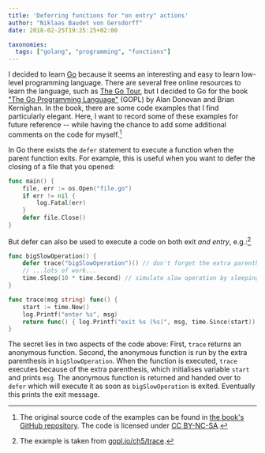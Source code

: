 ```yaml
---
title: 'Deferring functions for "on entry" actions'
author: "Niklaas Baudet von Gersdorff"
date: 2018-02-25T19:25:25+02:00

taxonomies:
  tags: ["golang", "programming", "functions"]
---
```


I decided to learn [Go](https://golang.org) because it seems an interesting and
easy to learn low-level programming language. There are several free online
resources to learn the language, such as [The Go Tour](https://tour.golang.org),
but I decided to Go for the book ["The Go Programming
Language"](http://www.gopl.io) (GOPL) by Alan Donovan and Brian Kernighan. In
the book, there are some code examples that I find particularly elegant. Here, I
want to record some of these examples for future reference -- while having the
chance to add some additional comments on the code for myself.[^gopl-github]

<!-- more -->

In Go there exists the `defer` statement to execute a function when the parent
function exits. For example, this is useful when you want to defer the closing
of a file that you opened:

```Go
func main() {
    file, err := os.Open("file.go")
    if err != nil {
        log.Fatal(err)
    }
    defer file.Close()
}
```

But defer can also be used to execute a code on both exit _and entry_,
e.g.:[^gopl-example]

```Go
func bigSlowOperation() {
	defer trace("bigSlowOperation")() // don't forget the extra parentheses
	// ...lots of work...
	time.Sleep(10 * time.Second) // simulate slow operation by sleeping
}

func trace(msg string) func() {
	start := time.Now()
	log.Printf("enter %s", msg)
	return func() { log.Printf("exit %s (%s)", msg, time.Since(start)) }
}
```

The secret lies in two aspects of the code above: First, `trace` returns an
anonymous function. Second, the anonymous function is run by the extra
parenthesis in `bigSlowOperation`. When the function is executed, `trace`
executes because of the extra parenthesis, which initialises variable `start`
and prints `msg`. The anonymous function is returned and handed over to `defer`
which will execute it as soon as `bigSlowOperation` is exited. Eventually this
prints the exit message.

[^gopl-github]: The original source code of the examples can be found in [the book's GitHub repository](https://github.com/adonovan/gopl.io/). The code is licensed under [CC BY-NC-SA](http://creativecommons.org/licenses/by-nc-sa/4.0/).
[^gopl-example]: The example is taken from [gopl.io/ch5/trace](gopl.io/ch5/trace/main.go).
